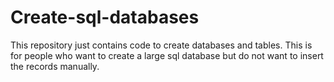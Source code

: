 # Create-sql-databases
This repository just contains code to create databases and tables. This is for people who want to create a large sql database but do not want to insert the records manually.
